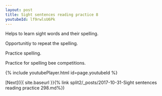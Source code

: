 ```yaml
---
layout: post
title: Sight sentences reading practice 8
youtubeId: lf9rwlsU6Pk
---
```

 
 
Helps to learn sight words and their spelling.

Opportunitiy to repeat the spelling. 

Practice spelling. 
 
Practice for spelling bee competitions. 
 
{% include youtubePlayer.html id=page.youtubeId %}
 
 

[Next]({{ site.baseurl }}{% link  split2/_posts/2017-10-31-Sight sentences reading practice 298.md%})
 
